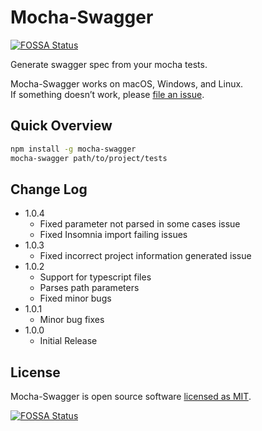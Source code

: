 # Mocha-Swagger
[![FOSSA Status](https://app.fossa.io/api/projects/git%2Bgithub.com%2FLmntrX%2Fmocha-swagger.svg?type=shield)](https://app.fossa.io/projects/git%2Bgithub.com%2FLmntrX%2Fmocha-swagger?ref=badge_shield)


Generate swagger spec from your mocha tests.

Mocha-Swagger works on macOS, Windows, and Linux.<br>
If something doesn’t work, please [file an issue](https://github.com/LmntrX/mocha-swagger/issues/new).

## Quick Overview

```sh
npm install -g mocha-swagger
mocha-swagger path/to/project/tests
```

## Change Log

- 1.0.4
  - Fixed parameter not parsed in some cases issue
  - Fixed Insomnia import failing issues
- 1.0.3
  - Fixed incorrect project information generated issue
- 1.0.2
  - Support for typescript files
  - Parses path parameters
  - Fixed minor bugs
- 1.0.1
  - Minor bug fixes
- 1.0.0
  - Initial Release

## License

Mocha-Swagger is open source software [licensed as MIT](https://github.com/LmntrX/mocha-swagger/blob/master/LICENSE).


[![FOSSA Status](https://app.fossa.io/api/projects/git%2Bgithub.com%2FLmntrX%2Fmocha-swagger.svg?type=large)](https://app.fossa.io/projects/git%2Bgithub.com%2FLmntrX%2Fmocha-swagger?ref=badge_large)